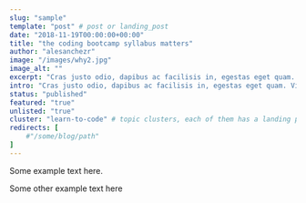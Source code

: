 ```yaml
---
slug: "sample"
template: "post" # post or landing_post
date: "2018-11-19T00:00:00+00:00"
title: "the coding bootcamp syllabus matters"
author: "alesanchezr"
image: "/images/why2.jpg"
image_alt: ""
excerpt: "Cras justo odio, dapibus ac facilisis in, egestas eget quam. Vivamus sagittis lacus vel augue laoreet."
intro: "Cras justo odio, dapibus ac facilisis in, egestas eget quam. Vivamus sagittis lacus vel augue laoreet rutrum faucibus dolor auctor.Aenean lacinia bibendum nulla sed consectetur. Donec sed odio dui."
status: "published"
featured: "true"
unlisted: "true"
cluster: "learn-to-code" # topic clusters, each of them has a landing page
redirects: [
    #"/some/blog/path"
]
---
```


Some example text here.
<!--
    call-to-action receives: background, title, text, button_text, button_link 
-->
<call-to-action button_text="Ver programa" button_link="#" background="rgba(0, 151, 205, 0.15)" title="Impulsa tu carrera, gracias a la programación" text="Te invitamos a impulsa tu carrera, aprendiendo a programar con nuestro Programa Full Stack Developer."></call-to-action>

Some other example text here